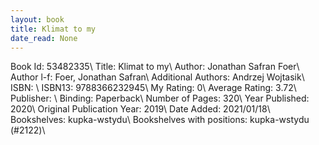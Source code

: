 ```yaml
---
layout: book
title: Klimat to my
date_read: None
---
```


Book Id: 53482335\ 
Title: Klimat to my\ 
Author: Jonathan Safran Foer\ 
Author l-f: Foer, Jonathan Safran\ 
Additional Authors: Andrzej Wojtasik\ 
ISBN: \ 
ISBN13: 9788366232945\ 
My Rating: 0\ 
Average Rating: 3.72\ 
Publisher: \ 
Binding: Paperback\ 
Number of Pages: 320\ 
Year Published: 2020\ 
Original Publication Year: 2019\ 
Date Added: 2021/01/18\ 
Bookshelves: kupka-wstydu\ 
Bookshelves with positions: kupka-wstydu (#2122)\ 

